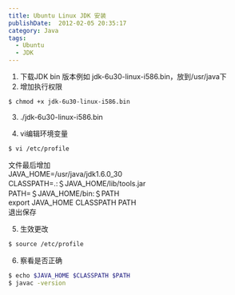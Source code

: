 ```yaml
---
title: Ubuntu Linux JDK 安装
publishDate:  2012-02-05 20:35:17
category: Java 
tags: 
  - Ubuntu
  - JDK
---
```


1. 下载JDK bin 版本例如 jdk-6u30-linux-i586.bin，放到/usr/java下  
2. 增加执行权限  

```bash
$ chmod +x jdk-6u30-linux-i586.bin  
```

3. ./jdk-6u30-linux-i586.bin  

4. vi编辑环境变量  

```bash
$ vi /etc/profile  
```

文件最后增加  
JAVA_HOME=/usr/java/jdk1.6.0_30  
CLASSPATH=.:＄JAVA_HOME/lib/tools.jar  
PATH=＄JAVA_HOME/bin:＄PATH  
export JAVA_HOME CLASSPATH PATH  
退出保存 

5. 生效更改  

```bash
$ source /etc/profile 
```

6. 察看是否正确   
```bash
$ echo $JAVA_HOME $CLASSPATH $PATH   
$ javac -version  
```
